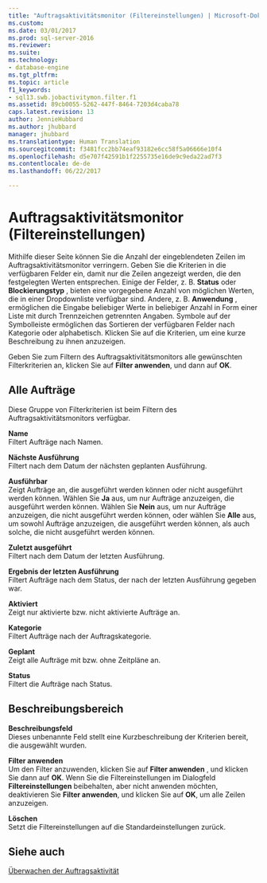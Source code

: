 ```yaml
---
title: "Auftragsaktivitätsmonitor (Filtereinstellungen) | Microsoft-Dokumentation"
ms.custom: 
ms.date: 03/01/2017
ms.prod: sql-server-2016
ms.reviewer: 
ms.suite: 
ms.technology:
- database-engine
ms.tgt_pltfrm: 
ms.topic: article
f1_keywords:
- sql13.swb.jobactivitymon.filter.f1
ms.assetid: 89cb0055-5262-447f-8464-7203d4caba78
caps.latest.revision: 13
author: JennieHubbard
ms.author: jhubbard
manager: jhubbard
ms.translationtype: Human Translation
ms.sourcegitcommit: f3481fcc2bb74eaf93182e6cc58f5a06666e10f4
ms.openlocfilehash: d5e707f42591b1f2255735e16de9c9eda22ad7f3
ms.contentlocale: de-de
ms.lasthandoff: 06/22/2017

---
```

# <a name="job-activity-monitor-filter-settings"></a>Auftragsaktivitätsmonitor (Filtereinstellungen)
  Mithilfe dieser Seite können Sie die Anzahl der eingeblendeten Zeilen im Auftragsaktivitätsmonitor verringern. Geben Sie die Kriterien in die verfügbaren Felder ein, damit nur die Zeilen angezeigt werden, die den festgelegten Werten entsprechen. Einige der Felder, z. B. **Status** oder **Blockierungstyp** , bieten eine vorgegebene Anzahl von möglichen Werten, die in einer Dropdownliste verfügbar sind. Andere, z. B. **Anwendung** , ermöglichen die Eingabe beliebiger Werte in beliebiger Anzahl in Form einer Liste mit durch Trennzeichen getrennten Angaben. Symbole auf der Symbolleiste ermöglichen das Sortieren der verfügbaren Felder nach Kategorie oder alphabetisch. Klicken Sie auf die Kriterien, um eine kurze Beschreibung zu ihnen anzuzeigen.  
  
 Geben Sie zum Filtern des Auftragsaktivitätsmonitors alle gewünschten Filterkriterien an, klicken Sie auf **Filter anwenden**, und dann auf **OK**.  
  
## <a name="all-jobs"></a>Alle Aufträge  
 Diese Gruppe von Filterkriterien ist beim Filtern des Auftragsaktivitätsmonitors verfügbar.  
  
 **Name**  
 Filtert Aufträge nach Namen.  
  
 **Nächste Ausführung**  
 Filtert nach dem Datum der nächsten geplanten Ausführung.  
  
 **Ausführbar**  
 Zeigt Aufträge an, die ausgeführt werden können oder nicht ausgeführt werden können. Wählen Sie **Ja** aus, um nur Aufträge anzuzeigen, die ausgeführt werden können. Wählen Sie **Nein** aus, um nur Aufträge anzuzeigen, die nicht ausgeführt werden können, oder wählen Sie **Alle** aus, um sowohl Aufträge anzuzeigen, die ausgeführt werden können, als auch solche, die nicht ausgeführt werden können.  
  
 **Zuletzt ausgeführt**  
 Filtert nach dem Datum der letzten Ausführung.  
  
 **Ergebnis der letzten Ausführung**  
 Filtert Aufträge nach dem Status, der nach der letzten Ausführung gegeben war.  
  
 **Aktiviert**  
 Zeigt nur aktivierte bzw. nicht aktivierte Aufträge an.  
  
 **Kategorie**  
 Filtert Aufträge nach der Auftragskategorie.  
  
 **Geplant**  
 Zeigt alle Aufträge mit bzw. ohne Zeitpläne an.  
  
 **Status**  
 Filtert die Aufträge nach Status.  
  
## <a name="description-area"></a>Beschreibungsbereich  
 **Beschreibungsfeld**  
 Dieses unbenannte Feld stellt eine Kurzbeschreibung der Kriterien bereit, die ausgewählt wurden.  
  
 **Filter anwenden**  
 Um den Filter anzuwenden, klicken Sie auf **Filter anwenden** , und klicken Sie dann auf **OK**. Wenn Sie die Filtereinstellungen im Dialogfeld **Filtereinstellungen** beibehalten, aber nicht anwenden möchten, deaktivieren Sie **Filter anwenden**, und klicken Sie auf **OK**, um alle Zeilen anzuzeigen.  
  
 **Löschen**  
 Setzt die Filtereinstellungen auf die Standardeinstellungen zurück.  
  
## <a name="see-also"></a>Siehe auch  
 [Überwachen der Auftragsaktivität](http://msdn.microsoft.com/library/71cb432b-631d-4b8b-9965-e731b3d8266d)  
  
  
